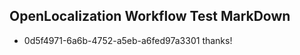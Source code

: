 ## OpenLocalization Workflow Test MarkDown
* 0d5f4971-6a6b-4752-a5eb-a6fed97a3301 thanks!

<!--HONumber=Aug16_HO1-->


